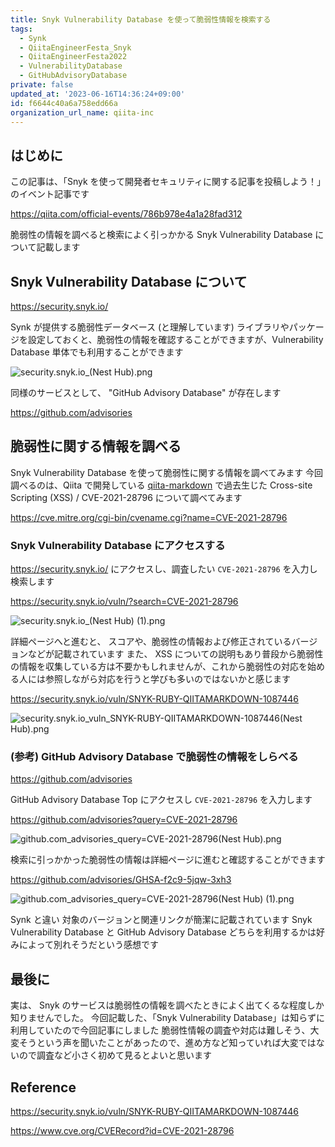 ```yaml
---
title: Snyk Vulnerability Database を使って脆弱性情報を検索する
tags:
  - Synk
  - QiitaEngineerFesta_Snyk
  - QiitaEngineerFesta2022
  - VulnerabilityDatabase
  - GitHubAdvisoryDatabase
private: false
updated_at: '2023-06-16T14:36:24+09:00'
id: f6644c40a6a758edd66a
organization_url_name: qiita-inc
---
```


## はじめに

この記事は、「Snyk を使って開発者セキュリティに関する記事を投稿しよう！」のイベント記事です

https://qiita.com/official-events/786b978e4a1a28fad312

脆弱性の情報を調べると検索によく引っかかる Snyk Vulnerability Database について記載します

## Snyk Vulnerability Database について

https://security.snyk.io/

Synk が提供する脆弱性データベース (と理解しています)
ライブラリやパッケージを設定しておくと、脆弱性の情報を確認することができますが、Vulnerability Database 単体でも利用することができます

![security.snyk.io_(Nest Hub).png](https://qiita-image-store.s3.ap-northeast-1.amazonaws.com/0/55950/259aa7d7-bf17-2104-532c-0dda4b3a21cf.png)

同様のサービスとして、 "GitHub Advisory Database" が存在します

https://github.com/advisories

## 脆弱性に関する情報を調べる

Snyk Vulnerability Database を使って脆弱性に関する情報を調べてみます
今回調べるのは、Qiita で開発している [qiita-markdown](https://github.com/increments/qiita-markdown) で過去生じた Cross-site Scripting (XSS) / CVE-2021-28796 について調べてみます

https://cve.mitre.org/cgi-bin/cvename.cgi?name=CVE-2021-28796

### Snyk Vulnerability Database にアクセスする

https://security.snyk.io/ にアクセスし、調査したい `CVE-2021-28796` を入力し検索します

https://security.snyk.io/vuln/?search=CVE-2021-28796

![security.snyk.io_(Nest Hub) (1).png](https://qiita-image-store.s3.ap-northeast-1.amazonaws.com/0/55950/d382f937-9801-1355-2dab-fa4ec244476e.png)

詳細ページへと進むと、 スコアや、脆弱性の情報および修正されているバージョンなどが記載されています
また、 XSS についての説明もあり普段から脆弱性の情報を収集している方は不要かもしれませんが、これから脆弱性の対応を始める人には参照しながら対応を行うと学びも多いのではないかと感じます

https://security.snyk.io/vuln/SNYK-RUBY-QIITAMARKDOWN-1087446

![security.snyk.io_vuln_SNYK-RUBY-QIITAMARKDOWN-1087446(Nest Hub).png](https://qiita-image-store.s3.ap-northeast-1.amazonaws.com/0/55950/6bf0ca8f-06c5-8d85-9ae4-5ab871c84ee9.png)

### (参考) GitHub Advisory Database で脆弱性の情報をしらべる

https://github.com/advisories

GitHub Advisory Database Top にアクセスし `CVE-2021-28796` を入力します

https://github.com/advisories?query=CVE-2021-28796

![github.com_advisories_query=CVE-2021-28796(Nest Hub).png](https://qiita-image-store.s3.ap-northeast-1.amazonaws.com/0/55950/5ae104ee-dca5-2432-ab84-2a84b8fe2091.png)

検索に引っかかった脆弱性の情報は詳細ページに進むと確認することができます

https://github.com/advisories/GHSA-f2c9-5jqw-3xh3

![github.com_advisories_query=CVE-2021-28796(Nest Hub) (1).png](https://qiita-image-store.s3.ap-northeast-1.amazonaws.com/0/55950/52fe2936-d0b2-33d4-221a-b26caf31ef95.png)

Synk と違い 対象のバージョンと関連リンクが簡潔に記載されています
Snyk Vulnerability Database と GitHub Advisory Database どちらを利用するかは好みによって別れそうだという感想です

## 最後に

実は、 Snyk のサービスは脆弱性の情報を調べたときによく出てくるな程度しか知りませんでした。
今回記載した、「Snyk Vulnerability Database」は知らずに利用していたので今回記事にしました
脆弱性情報の調査や対応は難しそう、大変そうという声を聞いたことがあったので、進め方など知っていれば大変ではないので調査など小さく初めて見るとよいと思います

## Reference

https://security.snyk.io/vuln/SNYK-RUBY-QIITAMARKDOWN-1087446

https://www.cve.org/CVERecord?id=CVE-2021-28796
